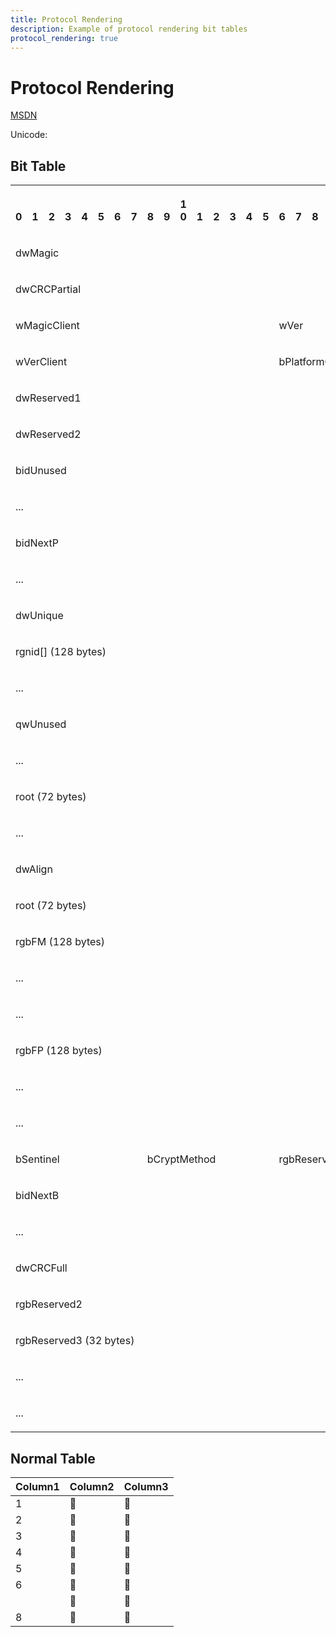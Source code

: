 ```yaml
---
title: Protocol Rendering
description: Example of protocol rendering bit tables
protocol_rendering: true
---
```

# Protocol Rendering

<a class="button" href="https://msdn.microsoft.com/en-us/library/c9876f5a-664b-46a3-9887-ba63f113abf5">MSDN</a>

<p>Unicode:</p>

## Bit Table

<table>
 <tr>
 <th><p><br>0</p></th>
 <th><p><br>1</p></th>
 <th><p><br>2</p></th>
 <th><p><br>3</p></th>
 <th><p><br>4</p></th>
 <th><p><br>5</p></th>
 <th><p><br>6</p></th>
 <th><p><br>7</p></th>
 <th><p><br>8</p></th>
 <th><p><br>9</p></th>
 <th><p>1<br>0</p></th>
 <th><p><br>1</p></th>
 <th><p><br>2</p></th>
 <th><p><br>3</p></th>
 <th><p><br>4</p></th>
 <th><p><br>5</p></th>
 <th><p><br>6</p></th>
 <th><p><br>7</p></th>
 <th><p><br>8</p></th>
 <th><p><br>9</p></th>
 <th><p>2<br>0</p></th>
 <th><p><br>1</p></th>
 <th><p><br>2</p></th>
 <th><p><br>3</p></th>
 <th><p><br>4</p></th>
 <th><p><br>5</p></th>
 <th><p><br>6</p></th>
 <th><p><br>7</p></th>
 <th><p><br>8</p></th>
 <th><p><br>9</p></th>
 <th><p>3<br>0</p></th>
 <th><p><br>1</p></th>
 </tr>
 <tr>
 <td colspan="32">
 <p>dwMagic</p>
 </td>
 </tr>
 <tr>
 <td colspan="32">
 <p>dwCRCPartial</p>
 </td>
 </tr>
 <tr>
 <td colspan="16">
 <p>wMagicClient</p>
 </td>
 <td colspan="16">
 <p>wVer</p>
 </td>
 </tr>
 <tr>
 <td colspan="16">
 <p>wVerClient</p>
 </td>
 <td colspan="8">
 <p>bPlatformCreate</p>
 </td>
 <td colspan="8">
 <p>bPlatformAccess</p>
 </td>
 </tr>
 <tr>
 <td colspan="32">
 <p>dwReserved1</p>
 </td>
 </tr>
 <tr>
 <td colspan="32">
 <p>dwReserved2</p>
 </td>
 </tr>
 <tr>
 <td colspan="32">
 <p>bidUnused</p>
 </td>
 </tr>
 <tr>
 <td colspan="32">
 <p>...</p>
 </td>
 </tr>
 <tr>
 <td colspan="32">
 <p>bidNextP</p>
 </td>
 </tr>
 <tr>
 <td colspan="32">
 <p>...</p>
 </td>
 </tr>
 <tr>
 <td colspan="32">
 <p>dwUnique</p>
 </td>
 </tr>
 <tr>
 <td colspan="32">
 <p>rgnid[]
 (128 bytes)</p>
 </td>
 </tr>
 <tr>
 <td colspan="32">
 <p>...</p>
 </td>
 </tr>
 <tr>
 <td colspan="32">
 <p>qwUnused</p>
 </td>
 </tr>
 <tr>
 <td colspan="32">
 <p>...</p>
 </td>
 </tr>
 <tr>
 <td colspan="32">
 <p>root
 (72 bytes)</p>
 </td>
 </tr>
 <tr>
 <td colspan="32">
 <p>...</p>
 </td>
 </tr>
 <tr>
 <td colspan="32">
 <p>dwAlign</p>
 </td>
 </tr>
 <tr>
 <td colspan="32">
 <p>root
 (72 bytes)</p>
 </td>
 </tr>
 <tr>
 <td colspan="32">
 <p>rgbFM
 (128 bytes)</p>
 </td>
 </tr>
 <tr>
 <td colspan="32">
 <p>...</p>
 </td>
 </tr>
 <tr>
 <td colspan="32">
 <p>...</p>
 </td>
 </tr>
 <tr>
 <td colspan="32">
 <p>rgbFP
 (128 bytes)</p>
 </td>
 </tr>
 <tr>
 <td colspan="32">
 <p>...</p>
 </td>
 </tr>
 <tr>
 <td colspan="32">
 <p>...</p>
 </td>
 </tr>
 <tr>
 <td colspan="8">
 <p>bSentinel</p>
 </td>
 <td colspan="8">
 <p>bCryptMethod</p>
 </td>
 <td colspan="16">
 <p>rgbReserved</p>
 </td>
 </tr>
 <tr>
 <td colspan="32">
 <p>bidNextB</p>
 </td>
 </tr>
 <tr>
 <td colspan="32">
 <p>...</p>
 </td>
 </tr>
 <tr>
 <td colspan="32">
 <p>dwCRCFull</p>
 </td>
 </tr>
 <tr>
 <td colspan="24">
 <p>rgbReserved2</p>
 </td>
 <td colspan="8">
 <p>bReserved</p>
 </td>
 </tr>
 <tr>
 <td colspan="32">
 <p>rgbReserved3
 (32 bytes)</p>
 </td>
 </tr>
 <tr>
 <td colspan="32">
 <p>...</p>
 </td>
 </tr>
 <tr>
 <td colspan="32">
 <p>...</p>
 </td>
 </tr>
</table>

## Normal Table


|Column1  |Column2  |Column3  |
|---------|---------|---------|
|1     |🥧|🥧|
|2     |🥧|🥧|
|3     |🥧|🥧|
|4     |🥧|🥧|
|5     |🥧|🥧|
|6     |🥧|🥧|
|     |🥧|🥧|
|8     |🥧|🥧|
